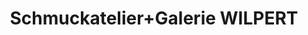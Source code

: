 ---
title: "Schmuckatelier+Galerie WILPERT"
url: /freiburg-im-breisgau/schmuckatelier-galerie-wilpert/
shop: Schmuck
---